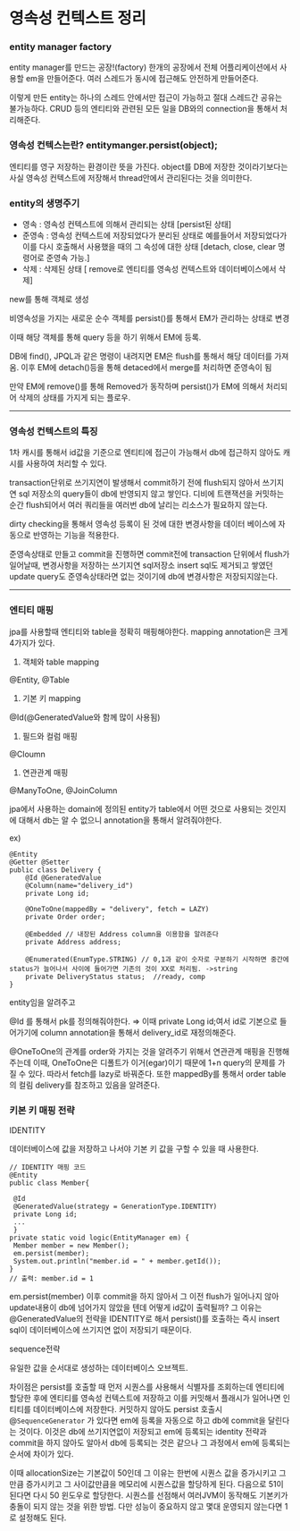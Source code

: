 # 영속성 컨텍스트 정리

### entity manager factory

entity manager를 만드는 공장!(factory)  한개의 공장에서 전체 어플리케이션에서 사용할 em을 만들어준다. 여러 스레드가 동시에 접근해도 안전하게 만들어준다.

이렇게 만든 entity는 하나의 스레드 안에서만 접근이 가능하고 절대 스레드간 공유는 불가능하다. CRUD 등의 엔티티와 관련된 모든 일을 DB와의 connection을 통해서 처리해준다.

### 영속성 컨텍스는란? entitymanger.persist(object);

엔티티를 영구 저장하는 환경이란 뜻을 가진다. object를 DB에 저장한 것이라기보다는 사실 영속성 컨텍스트에 저장해서 thread안에서 관리된다는 것을 의미한다.

### entity의 생명주기

- 영속 : 영속성 컨텍스트에 의해서 관리되는 상태 [persist된 상태]
- 준영속 : 영속성 컨텍스트에 저장되었다가 분리된 상태로 예를들어서 저장되었다가 이를 다시 호출해서 사용했을 때의 그 속성에 대한 상태 [detach, close, clear 명령어로 준영속 가능.]
- 삭제 : 삭제된 상태 [ remove로 엔티티를 영속성 컨텍스트와 데이터베이스에서 삭제]

new를 통해 객체로 생성

비영속성을 가지는 새로운 순수 객체를 persist()를 통해서 EM가 관리하는 상태로 변경

이때 해당 객체를 통해 query 등을 하기 위해서 EM에 등록.

 DB에 find(), JPQL과 같은 명령이 내려지면 EM은 flush를 통해서 해당 데이터를 가져옴. 이후 EM에 detach()등을 통해 detaced에서 merge를 처리하면 준영속이 됨

만약 EM에 remove()를 통해 Removed가 동작하며 persist()가 EM에 의해서 처리되어 삭제의 상태를 가지게 되는 플로우.

---

### 영속성 컨텍스트의 특징

1차 캐시를 통해서 id값을 기준으로 엔티티에 접근이 가능해서 db에 접근하지 않아도 캐시를 사용하여 처리할 수 있다. 

transaction단위로 쓰기지연이 발생해서 commit하기 전에 flush되지 않아서 쓰기지연 sql 저장소의 query들이 db에 반영되지 않고 쌓인다.  디비에 트랜잭션을 커밋하는 순간 flush되어서 여러 쿼리들을 여러번 db에 날리는 리소스가 필요하지 않는다.

dirty checking을 통해서 영속성 등록이 된 것에 대한 변경사항을 데이터 베이스에 자동으로 반영하는 기능을 적용한다.

준영속상태로 만들고 commit을 진행하면 commit전에 transaction 단위에서 flush가 일어날때, 변경사항을 저장하는 쓰기지연 sql저장소 insert sql도 제거되고 쌓였던 update query도 준영속상태라면 없는 것이기에 db에 변경사항은 저장되지않는다.

---

### 엔티티 매핑

jpa를 사용할때 엔티티와 table을 정확히 매핑해야한다. mapping annotation은 크게 4가지가 있다.

1. 객체와 table mapping

@Entity, @Table

1. 기본 키 mapping

@Id(@GeneratedValue와 함께 많이 사용됨)

1. 필드와 컬럼 매핑

@Cloumn

1. 연관관계 매핑

@ManyToOne, @JoinColumn

jpa에서 사용하는 domain에 정의된 entity가 table에서 어떤 것으로 사용되는 것인지에 대해서 db는 알 수 없으니 annotation을 통해서 알려줘야한다.

ex)

```
@Entity
@Getter @Setter
public class Delivery {
    @Id @GeneratedValue
    @Column(name="delivery_id")
    private Long id;

    @OneToOne(mappedBy = "delivery", fetch = LAZY)
    private Order order;

    @Embedded // 내장된 Address column을 이용함을 알려준다
    private Address address;

    @Enumerated(EnumType.STRING) // 0,1과 같이 숫자로 구분하기 시작하면 중간에 status가 늘어나서 사이에 들어가면 기존의 것이 XX로 처리됨. ->string
    private DeliveryStatus status;  //ready, comp
}
```

entity임을 알려주고

@Id 를 통해서 pk를 정의해줘야한다. ⇒ 이때 private Long id;여서 id로 기본으로 들어가기에 column annotation을 통해서 delivery_id로 재정의해준다.

@OneToOne의 관계를 order와 가지는 것을 알려주기 위해서 연관관계 매핑을 진행해주는데 이때, OneToOne은 디폴트가 이거(egar)이기 때문에 1+n query의 문제를 가질 수 있다. 따라서 fetch를 lazy로 바꿔준다. 또한 mappedBy를 통해서 order table의 컬림 delivery를 참조하고 있음을 알려준다.

### 키본 키 매핑 전략

IDENTITY

데이터베이스에 값을 저장하고 나서야 기본 키 값을 구할 수 있을 때 사용한다. 

```
// IDENTITY 매핑 코드
@Entity
public class Member{

 @Id
 @GeneratedValue(strategy = GenerationType.IDENTITY)
 private Long id;
 ...
 }
private static void logic(EntityManager em) {
 Member member = new Member();
 em.persist(member);
 System.out.println("member.id = " + member.getId());
}
// 출력: member.id = 1
```

em.persist(member) 이후 commit을 하지 않아서 그 이전 flush가 일어나지 않아 update내용이 db에 넘어가지 않았을 텐데 어떻게 id값이 출력될까? 그 이유는 @GeneratedValue의 전략을 IDENTITY로 해서 persist()를 호출하는 즉시 insert sql이 데이터베이스에 쓰기지연 없이 저장되기 때문이다.

sequence전략

유일한 값을 순서대로 생성하는 데이터베이스 오브젝트.

차이점은 persist를 호출할 때 먼저 시퀀스를 사용해서 식별자를 조회하는데 엔티티에 할당한 후에 엔티티를 영속성 컨텍스트에 저장하고 이를 커밋해서 플래시가 일어나면 인티티를 데이터베이스에 저장한다. 커밋하지 않아도 persist 호출시 @`SequenceGenerator` 가 있다면 em에 등록을 자동으로 하고 db에 commit을 달린다는 것이다. 이것은 db에 쓰기지연없이 저장되고 em에 등록되는 identity 전략과 commit을 하지 않아도 알아서 db에 등록되는 것은 같으나 그 과정에서 em에 등록되는 순서에 차이가 있다.

이때 allocationSize는 기본값이 50인데 그 이유는 한번에 시퀀스 값을 증가시키고 그만큼 증가시키고 그 사이값만큼을 메모리에 시퀀스값을 할당하게 된다. 다음으로 51이 된다면 다시 50 윈도우로 할당한다. 시퀀스를 선점해서 여러JVM이 동작해도 기본키가 충돌이 되지 않는 것을 위한 방법. 다만 성능이 중요하지 않고 몇대 운영되지 않는다면 1로 설정해도 된다.
